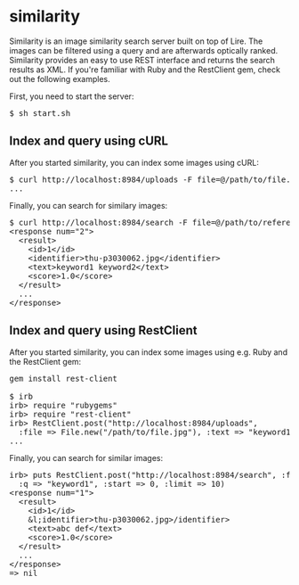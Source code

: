 
# similarity

Similarity is an image similarity search server built on top of Lire.
The images can be filtered using a query and are afterwards optically ranked.
Similarity provides an easy to use REST interface and returns the search results as XML.
If you're familiar with Ruby and the RestClient gem, check out the following examples.

First, you need to start the server:

<pre>
$ sh start.sh
</pre>

## Index and query using cURL

After you started similarity, you can index some images using cURL:

<pre>
$ curl http://localhost:8984/uploads -F file=@/path/to/file.jpg -F "text=keyword1 keyword2" -F id=1
...
</pre>

Finally, you can search for similary images:

<pre>
$ curl http://localhost:8984/search -F file=@/path/to/reference.jpg -F q=keyword1 -F start=0 -F limit=10
&lt;response num="2"&gt;
  &lt;result&gt;
    &lt;id&gt;1&lt;/id&gt;
    &lt;identifier&gt;thu-p3030062.jpg&lt;/identifier&gt;
    &lt;text&gt;keyword1 keyword2&lt;/text&gt;
    &lt;score&gt;1.0&lt;/score&gt;
  &lt;/result&gt;
  ...
&lt;/response&gt;
</pre>

## Index and query using RestClient

After you started similarity, you can index some images using e.g. Ruby and the RestClient gem:

<pre>
gem install rest-client

$ irb
irb> require "rubygems"
irb> require "rest-client"
irb> RestClient.post("http://localhost:8984/uploads",
  :file => File.new("/path/to/file.jpg"), :text => "keyword1 keyword2 ...", :id => 1) 
...
</pre>

Finally, you can search for similar images:

<pre>
irb> puts RestClient.post("http://localhost:8984/search", :file => File.new("reference.jpg"),
  :q => "keyword1", :start => 0, :limit => 10)
&lt;response num="1"&gt;
  &lt;result&gt;
    &lt;id&gt;1&lt;/id&gt;
    &l;identifier&gt;thu-p3030062.jpg&gt;/identifier&gt;
    &lt;text&gt;abc def&lt;/text&gt;
    &lt;score&gt;1.0&lt;/score&gt;
  &lt;/result&gt;
  ...
&lt;/response&gt;
=> nil
</pre>

